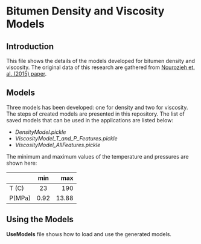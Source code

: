 # Bitumen Density and Viscosity Models

## Introduction

This file shows the details of the models developed for bitumen density and viscosity.
The original data of this research are gathered from 
[Nourozieh et. al. (2015) paper](https://www.onepetro.org/journal-paper/SPE-176026-PA "Density and Viscosity of Athabasca Bitumen Samples at Temperatures Up to 200C and Pressures Up to 10 MPa").

## Models

Three models has been developed: one for density and two for viscosity.
The steps of created models are presented in this repository. 
The list of saved models that can be used in the applications are listed below:
* _DensityModel.pickle_
* _ViscosityModel_T_and_P_Features.pickle_
* _ViscosityModel_AllFeatures.pickle_

The minimum and maximum values of the temperature and pressures are shown here:

|         | min   | max   |
| ------- |:-----:| -----:|
| T (C)   | 23    | 190   |
| P(MPa)  | 0.92  | 13.88 |

## Using the Models

**UseModels** file shows how to load and use the generated models.
